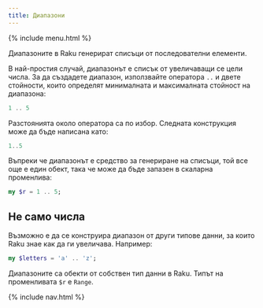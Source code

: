 ```yaml
---
title: Диапазони
---
```


{% include menu.html %}

Диапазоните в Raku генерират списъци от последователни елементи.

В най-простия случай, диапазонът е списък от увеличаващи се цели числа. За да създадете диапазон, използвайте оператора `..` и двете стойности, които определят минималната и максималната стойност на диапазона:

```raku
1 .. 5
```

Разстоянията около оператора са по избор. Следната конструкция може да бъде написана като:

```raku
1..5
```

Въпреки че диапазонът е средство за генериране на списъци, той все още е един обект, така че може да бъде запазен в скаларна променлива:

```raku
my $r = 1 .. 5;
```

## Не само числа

Възможно е да се конструира диапазон от други типове данни, за които Raku знае как да ги увеличава. Например:

```raku
my $letters = 'a' .. 'z';
```

Диапазоните са обекти от собствен тип данни в Raku. Типът на променливата `$r` е `Range`.

{% include nav.html %}